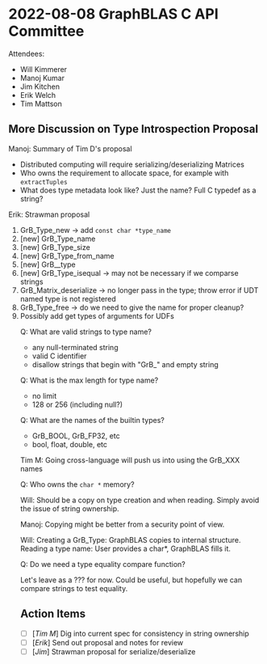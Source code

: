 # 2022-08-08 GraphBLAS C API Committee

Attendees:
  - Will Kimmerer
  - Manoj Kumar
  - Jim Kitchen
  - Erik Welch
  - Tim Mattson

## More Discussion on Type Introspection Proposal

Manoj: Summary of Tim D's proposal

- Distributed computing will require serializing/deserializing Matrices
- Who owns the requirement to allocate space, for example with `extractTuples`
- What does type metadata look like? Just the name? Full C typedef as a string?

Erik: Strawman proposal

1. GrB_Type_new -> add `const char *type_name`
2. [new] GrB_Type_name
3. [new] GrB_Type_size
4. [new] GrB_Type_from_name
5. [new] GrB_<object>_type
6. [new] GrB_Type_isequal -> may not be necessary if we comparse strings
7. GrB_Matrix_deserialize -> no longer pass in the type; throw error if UDT named type is not registered
8. GrB_Type_free -> do we need to give the name for proper cleanup?
9. Possibly add get types of arguments for UDFs


Q: What are valid strings to type name?

- any null-terminated string
- valid C identifier
- disallow strings that begin with "GrB_" and empty string

Q: What is the max length for type name?

- no limit
- 128 or 256 (including null?)

Q: What are the names of the builtin types?

- GrB_BOOL, GrB_FP32, etc
- bool, float, double, etc

Tim M: Going cross-language will push us into using the GrB_XXX names

Q: Who owns the `char *` memory?

Will: Should be a copy on type creation and when reading. Simply avoid the issue of string ownership.

Manoj: Copying might be better from a security point of view.

Will: Creating a GrB_Type: GraphBLAS copies to internal structure. Reading a type name: User provides a char*, GraphBLAS fills it.
    
Q: Do we need a type equality compare function?

Let's leave as a ??? for now. Could be useful, but hopefully we can compare strings to test equality.

## Action Items

- [ ] [*Tim M*] Dig into current spec for consistency in string ownership
- [ ] [*Erik*] Send out proposal and notes for review
- [ ] [*Jim*] Strawman proposal for serialize/deserialize
